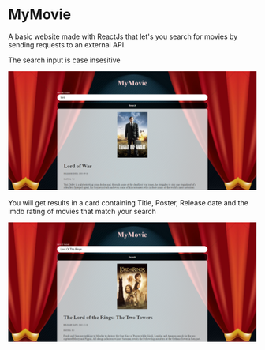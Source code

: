 # MyMovie

A basic website made with ReactJs that let's you search for movies by sending requests to an external API.

The search input is case insesitive

![Search example](/src/images/lord1.png 'Search example')

You will get results in a card containing Title, Poster, Release date and the imdb rating of movies that match your search

![Search example](/src/images/lord2.png)
